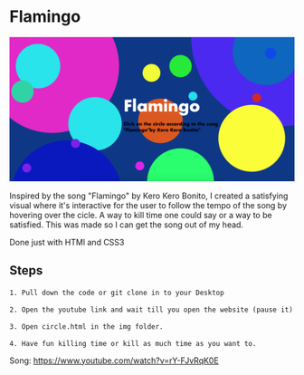 # Flamingo

![](img/d.png)

Inspired by the song "Flamingo" by Kero Kero Bonito, I created a satisfying visual where it's interactive for the user to follow the tempo of the song by hovering over the cicle. A way to kill time one could say or a way to be satisfied. This was made so I can get the song out of my head.

Done just with HTMl and CSS3

## Steps

```
1. Pull down the code or git clone in to your Desktop
```

```
2. Open the youtube link and wait till you open the website (pause it)
```

```
3. Open circle.html in the img folder.
```

```
4. Have fun killing time or kill as much time as you want to.
```

Song: https://www.youtube.com/watch?v=rY-FJvRqK0E
